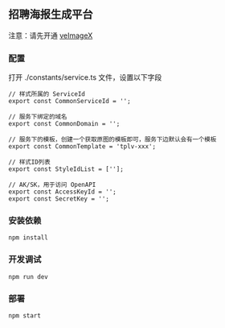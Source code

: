 ## 招聘海报生成平台

注意：请先开通 [veImageX](https://t.zijieimg.com/Y1gyba7/) 

### 配置

打开 ./constants/service.ts 文件，设置以下字段

```
// 样式所属的 ServiceId
export const CommonServiceId = '';

// 服务下绑定的域名
export const CommonDomain = '';

// 服务下的模板，创建一个获取原图的模板即可，服务下边默认会有一个模板
export const CommonTemplate = 'tplv-xxx';

// 样式ID列表
export const StyleIdList = [''];

// AK/SK，用于访问 OpenAPI
export const AccessKeyId = '';
export const SecretKey = '';

```

### 安装依赖

```
npm install
```

### 开发调试

```
npm run dev
```

### 部署

```
npm start
```